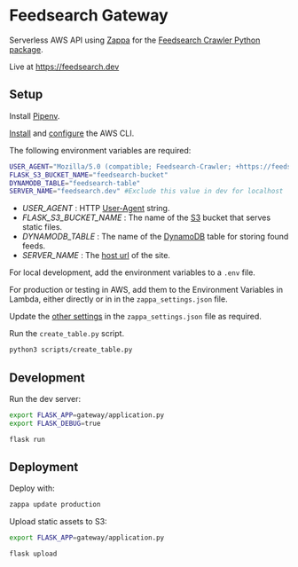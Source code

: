 # Feedsearch Gateway

Serverless AWS API using [Zappa](https://github.com/Miserlou/Zappa) for the [Feedsearch Crawler Python package](https://github.com/DBeath/feedsearch-crawler).

Live at https://feedsearch.dev

## Setup

Install [Pipenv](https://docs.pipenv.org/en/latest/install/#installing-pipenv).

[Install](https://docs.aws.amazon.com/cli/latest/userguide/cli-chap-install.html) and [configure](https://docs.aws.amazon.com/cli/latest/userguide/cli-chap-configure.html) the AWS CLI.

The following environment variables are required:

```bash
USER_AGENT="Mozilla/5.0 (compatible; Feedsearch-Crawler; +https://feedsearch.dev)"
FLASK_S3_BUCKET_NAME="feedsearch-bucket"
DYNAMODB_TABLE="feedsearch-table"
SERVER_NAME="feedsearch.dev" #Exclude this value in dev for localhost
```

- *USER_AGENT* : HTTP [User-Agent](https://developer.mozilla.org/en-US/docs/Web/HTTP/Headers/User-Agent) string.
- *FLASK_S3_BUCKET_NAME* : The name of the [S3](https://aws.amazon.com/s3/) bucket that serves static files.
- *DYNAMODB_TABLE* : The name of the [DynamoDB](https://aws.amazon.com/dynamodb/) table for storing found feeds.
- *SERVER_NAME* : The [host url](https://flask.palletsprojects.com/en/1.1.x/config/#SERVER_NAME) of the site.

For local development, add the environment variables to a `.env` file.

For production or testing in AWS, add them to the Environment Variables in Lambda, either directly 
or in in the `zappa_settings.json` file.

Update the [other settings](https://github.com/Miserlou/Zappa#advanced-settings) in the `zappa_settings.json` file as required.

Run the `create_table.py` script.

```bash
python3 scripts/create_table.py
```

## Development

Run the dev server:

```bash
export FLASK_APP=gateway/application.py
export FLASK_DEBUG=true

flask run
```

## Deployment

Deploy with:

```bash
zappa update production
```

Upload static assets to S3:

```bash
export FLASK_APP=gateway/application.py

flask upload
```

